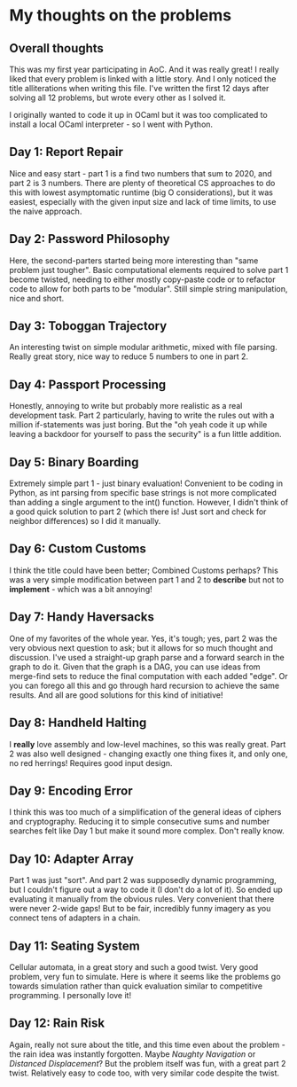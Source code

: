 
# My thoughts on the problems

## Overall thoughts

This was my first year participating in AoC. And it was really great! I really liked that every problem is linked with a little story. And I only noticed the title alliterations when writing this file. I've written the first 12 days after solving all 12 problems, but wrote every other as I solved it.

I originally wanted to code it up in OCaml but it was too complicated to install a local OCaml interpreter - so I went with Python.

## Day 1: Report Repair

Nice and easy start - part 1 is a find two numbers that sum to 2020, and part 2 is 3 numbers. There are plenty of theoretical CS approaches to do this with lowest asymptomatic runtime (big O considerations), but it was easiest, especially with the given input size and lack of time limits, to use the naive approach. 

## Day 2: Password Philosophy

Here, the second-parters started being more interesting than "same problem just tougher". Basic computational elements required to solve part 1 become twisted, needing to either mostly copy-paste code or to refactor code to allow for both parts to be "modular". Still simple string manipulation, nice and short.

## Day 3: Toboggan Trajectory

An interesting twist on simple modular arithmetic, mixed with file parsing. Really great story, nice way to reduce 5 numbers to one in part 2.

## Day 4: Passport Processing

Honestly, annoying to write but probably more realistic as a real development task. Part 2 particularly, having to write the rules out with a million if-statements was just boring. But the "oh yeah code it up while leaving a backdoor for yourself to pass the security" is a fun little addition.

## Day 5: Binary Boarding

Extremely simple part 1 - just binary evaluation! Convenient to be coding in Python, as int parsing from specific base strings is not more complicated than adding a single argument to the int() function. However, I didn't think of a good quick solution to part 2 (which there is! Just sort and check for neighbor differences) so I did it manually.

## Day 6: Custom Customs

I think the title could have been better; Combined Customs perhaps? This was a very simple modification between part 1 and 2 to **describe** but not to **implement** - which was a bit annoying! 

## Day 7: Handy Haversacks

One of my favorites of the whole year. Yes, it's tough; yes, part 2 was the very obvious next question to ask; but it allows for so much thought and discussion. I've used a straight-up graph parse and a forward search in the graph to do it. Given that the graph is a DAG, you can use ideas from merge-find sets to reduce the final computation with each added "edge". Or you can forego all this and go through hard recursion to achieve the same results. And all are good solutions for this kind of initiative!

## Day 8: Handheld Halting

I **really** love assembly and low-level machines, so this was really great. Part 2 was also well designed - changing exactly one thing fixes it, and only one, no red herrings! Requires good input design.

## Day 9: Encoding Error

I think this was too much of a simplification of the general ideas of ciphers and cryptography. Reducing it to simple consecutive sums and number searches felt like Day 1 but make it sound more complex. Don't really know.

## Day 10: Adapter Array

Part 1 was just "sort". And part 2 was supposedly dynamic programming, but I couldn't figure out a way to code it (I don't do a lot of it). So ended up evaluating it manually from the obvious rules. Very convenient that there were never 2-wide gaps! But to be fair, incredibly funny imagery as you connect tens of adapters in a chain. 

## Day 11: Seating System

Cellular automata, in a great story and such a good twist. Very good problem, very fun to simulate. Here is where it seems like the problems go towards simulation rather than quick evaluation similar to competitive programming. I personally love it!

## Day 12: Rain Risk

Again, really not sure about the title, and this time even about the problem - the rain idea was instantly forgotten. Maybe *Naughty Navigation* or *Distanced Displacement*? But the problem itself was fun, with a great part 2 twist. Relatively easy to code too, with very similar code despite the twist.
